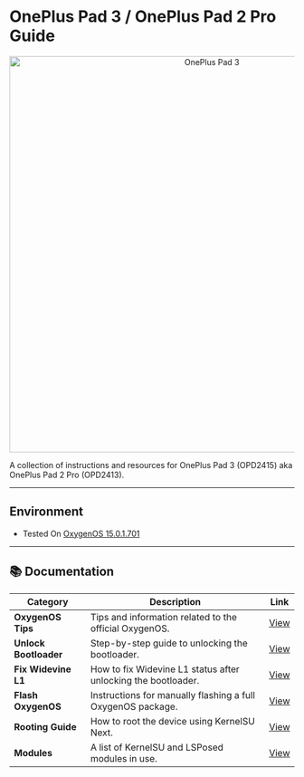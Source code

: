 # OnePlus Pad 3 / OnePlus Pad 2 Pro Guide

<p align="center">
  <img src="https://www.oneplus.com/content/dam/oneplus/2025/product-station/pad3/assets/images-kv-1-6d5146.png.webp" alt="OnePlus Pad 3" width="700"/>
</p>

A collection of instructions and resources for OnePlus Pad 3 (OPD2415) aka OnePlus Pad 2 Pro (OPD2413).

---

## **Environment**

* Tested On [OxygenOS 15.0.1.701](https://community.oneplus.com/thread/1924865591823302663)

---

## 📚 Documentation

| Category                  | Description                                                                 | Link                                       |
| ------------------------- | --------------------------------------------------------------------------- | ------------------------------------------ |
| **OxygenOS Tips** | Tips and information related to the official OxygenOS.                      | [View](./docs/stock.md)                    |
| **Unlock Bootloader** | Step-by-step guide to unlocking the bootloader.                             | [View](./docs/unlock.md)        |
| **Fix Widevine L1** | How to fix Widevine L1 status after unlocking the bootloader.               | [View](./docs/widevine.md)             |
| **Flash OxygenOS** | Instructions for manually flashing a full OxygenOS package.                 | [View](./docs/flash-oos.md)           |
| **Rooting Guide** | How to root the device using KernelSU Next.                                 | [View](./docs/root.md)                     |
| **Modules** | A list of KernelSU and LSPosed modules in use.                              | [View](./docs/modules.md)                  |
